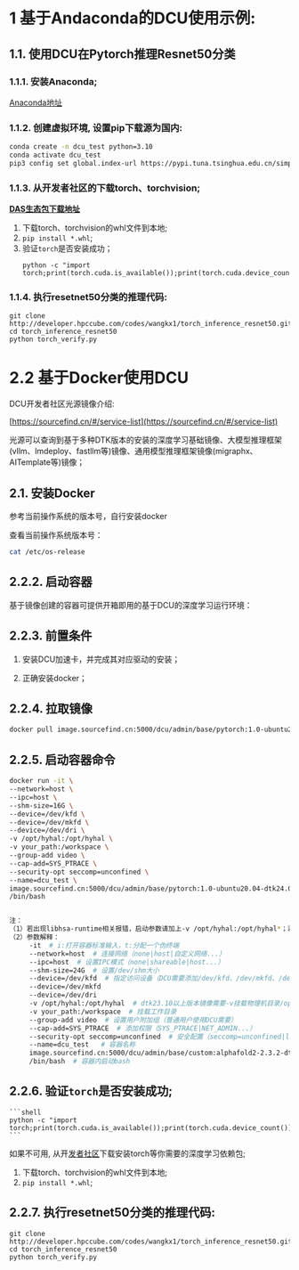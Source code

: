 # 1 基于Andaconda的DCU使用示例:

## 1.1. 使用DCU在Pytorch推理Resnet50分类

### 1.1.1. 安装Anaconda;

   [Anaconda地址](https://www.anaconda.com/download)

### 1.1.2. 创建虚拟环境, 设置pip下载源为国内:


```bash
conda create -n dcu_test python=3.10
conda activate dcu_test
pip3 config set global.index-url https://pypi.tuna.tsinghua.edu.cn/simple
```

### 1.1.3. 从开发者社区的下载torch、torchvision;

[**DAS生态包下载地址**](https://cancon.hpccube.com:65024/4/main/)

1. 下载torch、torchvision的whl文件到本地; 
2. `pip install *.whl`;
3. 验证`torch`是否安装成功；
    ```shell
    python -c "import torch;print(torch.cuda.is_available());print(torch.cuda.device_count())"
    ```

### 1.1.4. 执行resetnet50分类的推理代码:

```shell
git clone http://developer.hpccube.com/codes/wangkx1/torch_inference_resnet50.git
cd torch_inference_resnet50
python torch_verify.py
```


# 2.2 基于Docker使用DCU

DCU开发者社区光源镜像介绍:

[https://sourcefind.cn/#/service-list](https://sourcefind.cn/#/service-list)

光源可以查询到基于多种DTK版本的安装的深度学习基础镜像、大模型推理框架(vllm、lmdeploy、fastllm等)镜像、通用模型推理框架镜像(migraphx、AITemplate等)镜像；

## 2.1. 安装Docker

参考当前操作系统的版本号，自行安装docker

查看当前操作系统版本号：
```bash
cat /etc/os-release
```

## 2.2.2. 启动容器

基于镜像创建的容器可提供开箱即用的基于DCU的深度学习运行环境：

## 2.2.3. 前置条件
1. 安装DCU加速卡，并完成其对应驱动的安装；

2. 正确安装docker；

## 2.2.4. 拉取镜像

```bash
docker pull image.sourcefind.cn:5000/dcu/admin/base/pytorch:1.0-ubuntu20.04-dtk24.04.1-py3.8
```

## 2.2.5. 启动容器命令

```bash
docker run -it \
--network=host \
--ipc=host \
--shm-size=16G \
--device=/dev/kfd \
--device=/dev/mkfd \
--device=/dev/dri \
-v /opt/hyhal:/opt/hyhal \
-v your_path:/workspace \
--group-add video \
--cap-add=SYS_PTRACE \
--security-opt seccomp=unconfined \
--name=dcu_test \
image.sourcefind.cn:5000/dcu/admin/base/pytorch:1.0-ubuntu20.04-dtk24.04.1-py3.8 \
/bin/bash


注： 
（1）若出现libhsa-runtime相关报错，启动参数请加上-v /opt/hyhal:/opt/hyhal*；若物理机无/opt/hyhal，请下载hyhal并解压放置容器/opt/下；*
（2）参数解释：
     -it  # i:打开容器标准输入，t:分配一个伪终端
     --network=host  # 连接网络（none|host|自定义网络...）
     --ipc=host  # 设置IPC模式（none|shareable|host...）
     --shm-size=24G  # 设置/dev/shm大小
     --device=/dev/kfd  # 指定访问设备（DCU需要添加/dev/kfd、/dev/mkfd、/dev/dri）
     --device=/dev/mkfd
     --device=/dev/dri
     -v /opt/hyhal:/opt/hyhal  # dtk23.10以上版本镜像需要-v挂载物理机目录/opt/hyhal
     -v your_path:/workspace  # 挂载工作目录
     --group-add video  # 设置用户附加组（普通用户使用DCU需要）
     --cap-add=SYS_PTRACE  # 添加权限（SYS_PTRACE|NET_ADMIN...）
     --security-opt seccomp=unconfined  # 安全配置（seccomp=unconfined|label=disable...）
     --name=dcu_test   # 容器名称
     image.sourcefind.cn:5000/dcu/admin/base/custom:alphafold2-2.3.2-dtk23.10-py38  # 所需镜像
     /bin/bash  # 容器内启动bash
```           

## 2.2.6. 验证`torch`是否安装成功;

    ```shell
    python -c "import torch;print(torch.cuda.is_available());print(torch.cuda.device_count())"
    ```
如果不可用, 从开[发者社区](https://cancon.hpccube.com:65024/4/main/)下载安装torch等你需要的深度学习依赖包;


1. 下载torch、torchvision的whl文件到本地; 
2. `pip install *.whl`;

## 2.2.7. 执行resetnet50分类的推理代码:

```shell
git clone http://developer.hpccube.com/codes/wangkx1/torch_inference_resnet50.git
cd torch_inference_resnet50
python torch_verify.py
```
